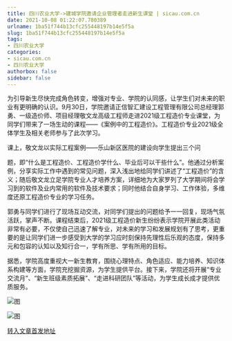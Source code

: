 ```yaml
---
title: 四川农业大学->建城学院邀请企业管理者走进新生课堂 | sicau.com.cn
date: 2021-10-08 01:22:07.780389
urlname: 1ba51f744b13cfc255448197b14e5f5a
slug: 1ba51f744b13cfc255448197b14e5f5a
tags: 
- 四川农业大学
categories:
- sicau.com.cn
- 四川农业大学
authorbox: false
sidebar: false
---
```

为引导新生尽快完成角色转变，增强对专业、学院的认同感，让学生们对未来的职业有更明确的认识。9月30日，学院邀请正信智汇建设工程管理有限公司总经理郭勇、一级造价师、项目经理敬文龙高级工程师走进2021级工程造价专业课堂，为同学们带来了一场生动的课程——《案例中的工程造价》。工程造价专业2021级全体学生及相关老师参与了此次学习。  

课上，敬文龙以实际工程案例——乐山新区医院的建设向学生提出三个问
<!--more-->
题，即“什么是工程造价、工程造价学什么、毕业后可以干些什么”。他通过分析案例，分享实际工作中遇到的常见问题，深入浅出地给同学们讲述了“工程造价”的含义；随后敬文龙立足学院专业人才培养方案，详细地为大家罗列了大学期间将会学习到的软件及业内常用的软件及技术要求；同时他结合自身学习、工作体验，多维度还原工程造价专业的学习任务。

郭勇与同学们进行了现场互动交流，对同学们提出的问题给予一一回复，现场气氛活跃，掌声不断。课程结束后，2021级工程造价新生纷纷表示学院开展此类活动非常有必要，不仅使自己迅速了解专业，对未来的学习和发展规划有了思考，更重要的是让同学们进一步感受到大学的学习应时刻保持先理性后乐观的态度，保持多元和包容的认知以及知行合一，学有所思、学有所用的目标。  

据悉，学院高度重视大一新生教育，围绕心理特点、角色适应、能力培养、知识体系构建等方面，学院充挖掘资源，为学生提供平台。接下来，学院还将开展“专业交流月”、“新生班级素质拓展”、“走进科研团队”等活动，为学生成长成才提供优质服务。

![图](https://news.sicau.edu.cn/__local/C/80/DD/E2AC58429E3D019A5773773449D_ED7773AB_38D48.jpg)

![图](https://news.sicau.edu.cn/__local/6/08/63/7D6E34AE4BE7BE9867EA6BC258A_A7040B97_3DD4B.jpg)

[转入文章首发地址](https://news.sicau.edu.cn/info/1078/64826.htm)